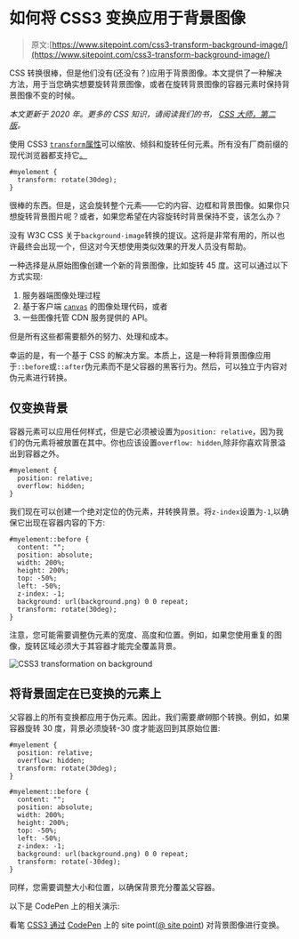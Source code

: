 # 如何将 CSS3 变换应用于背景图像

> 原文:[https://www.sitepoint.com/css3-transform-background-image/](https://www.sitepoint.com/css3-transform-background-image/)

CSS 转换很棒，但是他们没有(还没有？)应用于背景图像。本文提供了一种解决方法，用于当您确实想要旋转背景图像，或者在旋转背景图像的容器元素时保持背景图像不变的时候。

*本文更新于 2020 年。更多的 CSS 知识，请阅读我们的书， [CSS 大师，第二版](https://www.sitepoint.com/premium/books/css-master-2nd-edition?utm_source=blog&utm_medium=articles)。*

使用 CSS3 [`transform`属性](https://www.sitepoint.com/a-primer-on-css3-transforms/)可以缩放、倾斜和旋转任何元素。所有没有厂商前缀的现代浏览器都支持它[。](http://caniuse.com/#search=transform)

```
#myelement {
  transform: rotate(30deg);
} 
```

很棒的东西。但是，这会旋转整个元素——它的内容、边框和背景图像。如果你只想旋转背景图片呢？或者，如果您希望在内容旋转时背景保持不变，该怎么办？

没有 W3C CSS 关于`background-image`转换的提议。这将是非常有用的，所以也许最终会出现一个，但这对今天想使用类似效果的开发人员没有帮助。

一种选择是从原始图像创建一个新的背景图像，比如旋转 45 度。这可以通过以下方式实现:

1.  服务器端图像处理过程
2.  基于客户端 [`canvas`](https://developer.mozilla.org/en-US/docs/Web/API/Canvas_API) 的图像处理代码，或者
3.  一些图像托管 CDN 服务提供的 API。

但是所有这些都需要额外的努力、处理和成本。

幸运的是，有一个基于 CSS 的解决方案。本质上，这是一种将背景图像应用于`::before`或`::after`伪元素而不是父容器的黑客行为。然后，可以独立于内容对伪元素进行转换。

## 仅变换背景

容器元素可以应用任何样式，但是它必须被设置为`position: relative`，因为我们的伪元素将被放置在其中。你也应该设置`overflow: hidden`,除非你喜欢背景溢出到容器之外。

```
#myelement {
  position: relative;
  overflow: hidden;
} 
```

我们现在可以创建一个绝对定位的伪元素，并转换背景。将`z-index`设置为`-1`,以确保它出现在容器内容的下方:

```
#myelement::before {
  content: "";
  position: absolute;
  width: 200%;
  height: 200%;
  top: -50%;
  left: -50%;
  z-index: -1;
  background: url(background.png) 0 0 repeat;
  transform: rotate(30deg);
} 
```

注意，您可能需要调整伪元素的宽度、高度和位置。例如，如果您使用重复的图像，旋转区域必须大于其容器才能完全覆盖背景。

![CSS3 transformation on background](../Images/40e3aa80cae2f27caccc37a4a3ac8a0c.png)

## 将背景固定在已变换的元素上

父容器上的所有变换都应用于伪元素。因此，我们需要*撤销*那个转换。例如，如果容器旋转 30 度，背景必须旋转-30 度才能返回到其原始位置:

```
#myelement {
  position: relative;
  overflow: hidden;
  transform: rotate(30deg);
}

#myelement::before {
  content: "";
  position: absolute;
  width: 200%;
  height: 200%;
  top: -50%;
  left: -50%;
  z-index: -1;
  background: url(background.png) 0 0 repeat;
  transform: rotate(-30deg);
} 
```

同样，您需要调整大小和位置，以确保背景充分覆盖父容器。

以下是 CodePen 上的相关演示:

看笔 [CSS3 通过](https://codepen.io/SitePoint/pen/Ngpvwx) [CodePen](https://codepen.io) 上的 site point([@ site point](https://codepen.io/SitePoint))
对背景图像进行变换。